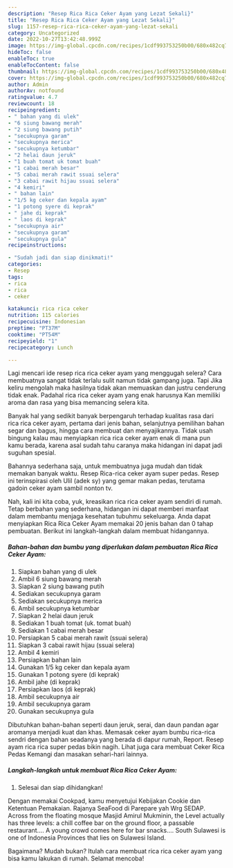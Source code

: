 ```yaml
---
description: "Resep Rica Rica Ceker Ayam yang Lezat Sekali}"
title: "Resep Rica Rica Ceker Ayam yang Lezat Sekali}"
slug: 1157-resep-rica-rica-ceker-ayam-yang-lezat-sekali
category: Uncategorized
date: 2022-10-27T13:42:48.999Z
image: https://img-global.cpcdn.com/recipes/1cdf993753250b00/680x482cq70/rica-rica-ceker-ayam-foto-resep-utama.jpg
hideToc: false
enableToc: true
enableTocContent: false
thumbnail: https://img-global.cpcdn.com/recipes/1cdf993753250b00/680x482cq70/rica-rica-ceker-ayam-foto-resep-utama.jpg
cover: https://img-global.cpcdn.com/recipes/1cdf993753250b00/680x482cq70/rica-rica-ceker-ayam-foto-resep-utama.jpg
author: Admin
authorAv: notfound
ratingvalue: 4.7
reviewcount: 18
recipeingredient:
- " bahan yang di ulek"
- "6 siung bawang merah"
- "2 siung bawang putih"
- "secukupnya garam"
- "secukupnya merica"
- "secukupnya ketumbar"
- "2 helai daun jeruk"
- "1 buah tomat uk tomat buah"
- "1 cabai merah besar"
- "5 cabai merah rawit ssuai selera"
- "3 cabai rawit hijau ssuai selera"
- "4 kemiri"
- " bahan lain"
- "1/5 kg ceker dan kepala ayam"
- "1 potong syere di keprak"
- " jahe di keprak"
- " laos di keprak"
- "secukupnya air"
- "secukupnya garam"
- "secukupnya gula"
recipeinstructions:

- "Sudah jadi dan siap dinikmati!"
categories:
- Resep
tags:
- rica
- rica
- ceker

katakunci: rica rica ceker 
nutrition: 115 calories
recipecuisine: Indonesian
preptime: "PT37M"
cooktime: "PT54M"
recipeyield: "1"
recipecategory: Lunch

---
```



Lagi mencari ide resep rica rica ceker ayam yang menggugah selera? Cara membuatnya sangat tidak terlalu sulit namun tidak gampang juga. Tapi Jika keliru mengolah maka hasilnya tidak akan memuaskan dan justru cenderung tidak enak. Padahal rica rica ceker ayam yang enak harusnya Kan memiliki aroma dan rasa yang bisa memancing selera kita.


Banyak hal yang sedikit banyak berpengaruh terhadap kualitas rasa dari rica rica ceker ayam, pertama dari jenis bahan, selanjutnya pemilihan bahan segar dan bagus, hingga cara membuat dan menyajikannya. Tidak usah bingung kalau mau menyiapkan rica rica ceker ayam enak di mana pun kamu berada, karena asal sudah tahu caranya maka hidangan ini dapat jadi suguhan spesial.

Bahannya sederhana saja, untuk membuatnya juga mudah dan tidak memakan banyak waktu. Resep Rica-rica ceker ayam super pedas. Resep ini terinspirasi oleh Ulil (adek sy) yang gemar makan pedas, terutama gadoin ceker ayam sambil nonton tv.


Nah, kali ini kita coba, yuk, kreasikan rica rica ceker ayam sendiri di rumah. Tetap berbahan yang sederhana, hidangan ini dapat memberi manfaat dalam membantu menjaga kesehatan tubuhmu sekeluarga. Anda dapat menyiapkan Rica Rica Ceker Ayam memakai 20 jenis bahan dan 0 tahap pembuatan. Berikut ini langkah-langkah dalam membuat hidangannya.

<!--inarticleads1-->

##### Bahan-bahan dan bumbu yang diperlukan dalam pembuatan Rica Rica Ceker Ayam:

1. Siapkan  bahan yang di ulek
1. Ambil 6 siung bawang merah
1. Siapkan 2 siung bawang putih
1. Sediakan secukupnya garam
1. Sediakan secukupnya merica
1. Ambil secukupnya ketumbar
1. Siapkan 2 helai daun jeruk
1. Sediakan 1 buah tomat (uk. tomat buah)
1. Sediakan 1 cabai merah besar
1. Persiapkan 5 cabai merah rawit (ssuai selera)
1. Siapkan 3 cabai rawit hijau (ssuai selera)
1. Ambil 4 kemiri
1. Persiapkan  bahan lain
1. Gunakan 1/5 kg ceker dan kepala ayam
1. Gunakan 1 potong syere (di keprak)
1. Ambil  jahe (di keprak)
1. Persiapkan  laos (di keprak)
1. Ambil secukupnya air
1. Ambil secukupnya garam
1. Gunakan secukupnya gula


Dibutuhkan bahan-bahan seperti daun jeruk, serai, dan daun pandan agar aromanya menjadi kuat dan khas. Memasak ceker ayam bumbu rica-rica sendri dengan bahan seadanya yang berada di dapur rumah, Report. Resep ayam rica rica super pedas bikin nagih. Lihat juga cara membuat Ceker Rica Pedas Kemangi dan masakan sehari-hari lainnya. 

<!--inarticleads2-->

##### Langkah-langkah untuk membuat Rica Rica Ceker Ayam:


1. Selesai dan siap dihidangkan!

Dengan memakai Cookpad, kamu menyetujui Kebijakan Cookie dan Ketentuan Pemakaian. Rajanya SeaFood di Parepare yah Wrg SEDAP. Across from the floating mosque Masjid Amirul Mukminin, the Level actually has three levels: a chill coffee bar on the ground floor, a passable restaurant…. A young crowd comes here for bar snacks…. South Sulawesi is one of Indonesia Provinces that lies on Sulawesi Island. 

Bagaimana? Mudah bukan? Itulah cara membuat rica rica ceker ayam yang bisa kamu lakukan di rumah. Selamat mencoba!
